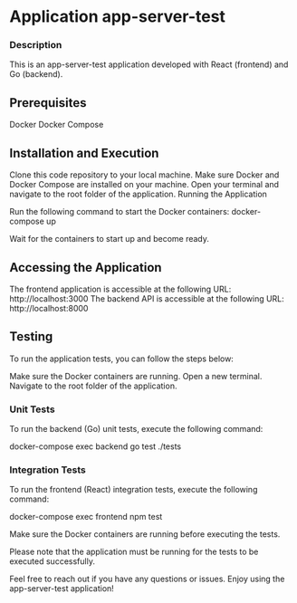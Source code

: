 # Application app-server-test

### Description
This is an app-server-test application developed with React (frontend) and Go (backend).

## Prerequisites
Docker
Docker Compose

## Installation and Execution
Clone this code repository to your local machine.
Make sure Docker and Docker Compose are installed on your machine.
Open your terminal and navigate to the root folder of the application.
Running the Application

Run the following command to start the Docker containers:
docker-compose up

Wait for the containers to start up and become ready.

## Accessing the Application
The frontend application is accessible at the following URL: http://localhost:3000
The backend API is accessible at the following URL: http://localhost:8000

## Testing
To run the application tests, you can follow the steps below:

Make sure the Docker containers are running.
Open a new terminal.
Navigate to the root folder of the application.

### Unit Tests
To run the backend (Go) unit tests, execute the following command:

docker-compose exec backend go test ./tests

### Integration Tests
To run the frontend (React) integration tests, execute the following command:

docker-compose exec frontend npm test

Make sure the Docker containers are running before executing the tests.

Please note that the application must be running for the tests to be executed successfully.

Feel free to reach out if you have any questions or issues. Enjoy using the app-server-test application!
